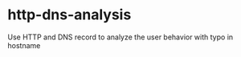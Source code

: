 http-dns-analysis
=================

Use HTTP and DNS record to analyze the user behavior with typo in hostname
